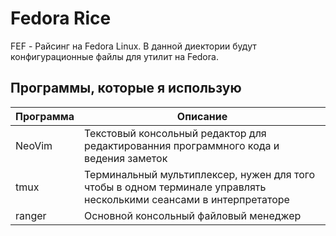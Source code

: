# Fedora Rice
FEF - Райсинг на Fedora Linux. В данной диектории будут конфигурационные файлы для утилит на Fedora.

## Программы, которые я использую
| Программа | Описание                                                                                                           |
|-----------|--------------------------------------------------------------------------------------------------------------------|
| NeoVim    | Текстовый консольный редактор для редактированния программного кода и ведения заметок                              |
| tmux      | Терминальный мультиплексер, нужен для того чтобы в одном терминале управлять несколькими сеансами в интерпретаторе |
| ranger    | Основной консольный файловый менеджер                                                                              |
